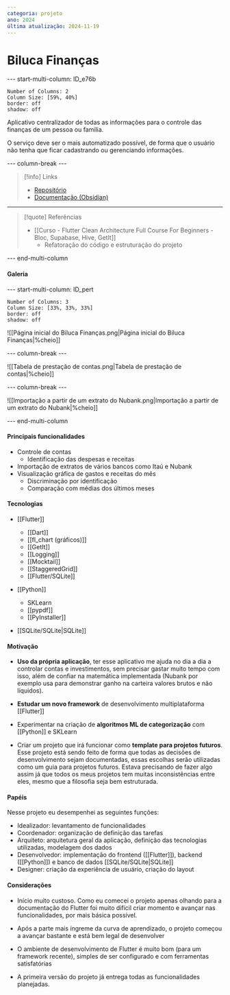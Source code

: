 ```yaml
---
categoria: projeto
ano: 2024
última atualização: 2024-11-19
---
```

# Biluca Finanças


--- start-multi-column: ID_e76b

```column-settings
Number of Columns: 2
Column Size: [59%, 40%]
border: off
shadow: off
```

Aplicativo centralizador de todas as informações para o controle das finanças de um pessoa ou família.

O serviço deve ser o mais automatizado possível, de forma que o usuário não tenha que ficar cadastrando ou gerenciando informações.

--- column-break ---

> [!info] Links
> 
> - [Repositório](https://github.com/BrunoBiluca/biluca-finances)
> - [Documentação (Obsidian)](https://github.com/BrunoBiluca/biluca-finances/tree/main/docs)

---

> [!quote] Referências
>- [[Curso - Flutter Clean Architecture Full Course For Beginners - Bloc, Supabase, Hive, GetIt]]
>    - Refatoração do código e estruturação do projeto

--- end-multi-column

#### Galeria

--- start-multi-column: ID_pert

```column-settings
Number of Columns: 3
Column Size: [33%, 33%, 33%]
border: off
shadow: off
```

![[Página inicial do Biluca Finanças.png|Página inicial do Biluca Finanças|%cheio]]

--- column-break ---

![[Tabela de prestação de contas.png|Tabela de prestação de contas|%cheio]]

--- column-break ---

![[Importação a partir de um extrato do Nubank.png|Importação a partir de um extrato do Nubank|%cheio]]

--- end-multi-column

#### Principais funcionalidades

- Controle de contas
	- Identificação das despesas e receitas
- Importação de extratos de vários bancos como Itaú e Nubank
- Visualização gráfica de gastos e receitas do mês
	- Discriminação por identificação
	- Comparação com médias dos últimos meses

#### Tecnologias

- [[Flutter]]
	- [[Dart]]
	- [[fl_chart (gráficos)]]
	- [[GetIt]]
	- [[Logging]]
	- [[Mocktail]]
	- [[StaggeredGrid]]
	- [[Flutter/SQLite]]

- [[Python]]
	- SKLearn
	- [[pypdf]]
	- [[PyInstaller]]

- [[SQLite/SQLite|SQLite]]

#### Motivação

- **Uso da própria aplicação**, ter esse aplicativo me ajuda no dia a dia a controlar contas e investimentos, sem precisar gastar muito tempo com isso, além de confiar na matemática implementada (Nubank por exemplo usa para demonstrar ganho na carteira valores brutos e não líquidos).

- **Estudar um novo framework** de desenvolvimento multiplataforma [[Flutter]]

- Experimentar na criação de **algoritmos ML de categorização** com [[Python]] e SKLearn

- Criar um projeto que irá funcionar como **template para projetos futuros**. Esse projeto está sendo feito de forma que todas as decisões de desenvolvimento sejam documentadas, essas escolhas serão utilizadas como um guia para projetos futuros. Estava precisando de fazer algo assim já que todos os meus projetos tem muitas inconsistências entre eles, mesmo que a filosofia seja bem estruturada.

#### Papéis

Nesse projeto eu desempenhei as seguintes funções:

- Idealizador: levantamento de funcionalidades
- Coordenador: organização de definição das tarefas
- Arquiteto: arquitetura geral da aplicação, definição das tecnologias utilizadas, modelagem dos dados
- Desenvolvedor: implementação do frontend ([[Flutter]]), backend ([[Python]]) e banco de dados [[SQLite/SQLite|SQLite]]
- Designer: criação da experiência de usuário, criação do layout

#### Considerações

- Início muito custoso. Como eu comecei o projeto apenas olhando para a documentação do Flutter foi muito difícil criar momento e avançar nas funcionalidades, por mais básica possível.

- Após a parte mais íngreme da curva de aprendizado, o projeto começou a avançar bastante e está bem legal de desenvolver

- O ambiente de desenvolvimento de Flutter é muito bom (para um framework recente), simples de ser configurado e com ferramentas satisfatórias

- A primeira versão do projeto já entrega todas as funcionalidades planejadas.






